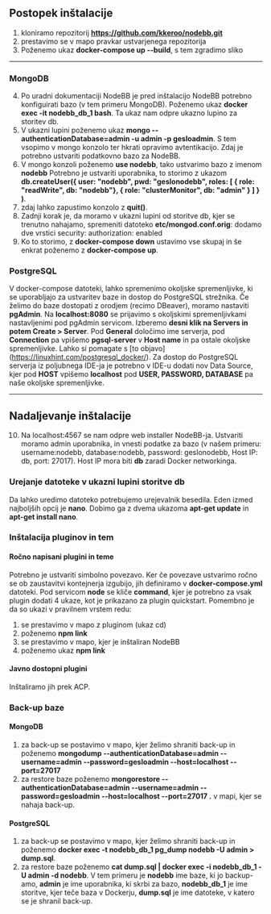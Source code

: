 ## Postopek inštalacije
1. kloniramo repozitorij **https://github.com/kkeroo/nodebb.git**
2. prestavimo se v mapo pravkar ustvarjenega repozitorija
3. Poženemo ukaz **docker-compose up --build**, s tem zgradimo sliko
***
### MongoDB
4. Po uradni dokumentaciji NodeBB je pred inštalacijo NodeBB potrebno konfiguirati bazo (v tem primeru MongoDB). Poženemo ukaz **docker exec -it nodebb_db_1 bash**. Ta ukaz nam odpre ukazno lupino za storitev db.
5. V ukazni lupini poženemo ukaz **mongo --authenticationDatabase=admin -u admin -p gesloadmin**. S tem vsopimo v mongo konzolo ter hkrati opravimo avtentikacijo. Zdaj je potrebno ustvariti podatkovno bazo za NodeBB.
6. V mongo konzoli poženemo **use nodebb**, tako ustvarimo bazo z imenom **nodebb** Potrebno je ustvariti uporabnika, to storimo z ukazom **db.createUser({ user: "nodebb", pwd: "geslonodebb", roles: [ { role: "readWrite", db: "nodebb"}, { role: "clusterMonitor", db: "admin" } ] } )**.
7. zdaj lahko zapustimo konzolo z **quit()**.
8. Zadnji korak je, da moramo v ukazni lupini od storitve db, kjer se trenutno nahajamo, spremeniti datoteko **etc/mongod.conf.orig**: dodamo dve vrstici
security:
  authorization: enabled
9. Ko to storimo, z **docker-compose down** ustavimo vse skupaj in še enkrat poženemo z **docker-compose up**.

### PostgreSQL
V docker-compose datoteki, lahko spremenimo okoljske spremenljivke, ki se uporabljajo za ustvaritev baze in dostop do PostgreSQL strežnika. Če želimo do baze dostopati z orodjem (recimo DBeaver), moramo nastaviti **pgAdmin**. Na **localhost:8080** se prijavimo s okoljskimi spremenljivkami nastavljenimi pod pgAdmin servicom. Izberemo **desni klik na Servers in potem Create > Server**. Pod **General** določimo ime serverja, pod **Connection** pa vpišemo **pgsql-server** v **Host name** in pa ostale okoljske spremenljivke. Lahko si pomagate s [to objavo] (https://linuxhint.com/postgresql_docker/). Za dostop do PostgreSQL serverja iz poljubnega IDE-ja je potrebno v IDE-u dodati nov Data Source, kjer pod **HOST** vpišemo **localhost** pod **USER, PASSWORD, DATABASE** pa naše okoljske spremenljivke.
***
## Nadaljevanje inštalacije
10. Na localhost:4567 se nam odpre web installer NodeBB-ja. Ustvariti moramo admin uporabnika, in vnesti podatke za bazo (v našem primeru: username:nodebb, database:nodebb, password: geslonodebb, Host IP: db, port: 27017). Host IP mora biti **db** zaradi Docker networkinga.

### Urejanje datoteke v ukazni lupini storitve db
Da lahko uredimo datoteko potrebujemo urejevalnik besedila. Eden izmed najboljših opcij je **nano**. Dobimo ga z dvema ukazoma **apt-get update** in **apt-get install nano**.

### Inštalacija pluginov in tem
#### Ročno napisani plugini in teme
Potrebno je ustvariti simbolno povezavo. Ker če povezave ustvarimo ročno se ob zaustavitvi kontejnerja izgubijo, jih definiramo v **docker-compose.yml** datoteki. Pod servicom **node** se kliče **command**, kjer je potrebno za vsak plugin dodati 4 ukaze, kot je prikazano za plugin quickstart.
Pomembno je da so ukazi v pravilnem vrstem redu:
1. se prestavimo v mapo z pluginom (ukaz cd)
2. poženemo **npm link**
3. se prestavimo v mapo, kjer je inštaliran NodeBB
4. poženemo ukaz **npm link <ime-plugina>**

#### Javno dostopni plugini   
Inštaliramo jih prek ACP.

### Back-up baze
#### MongoDB
1. za back-up se postavimo v mapo, kjer želimo shraniti back-up in poženemo **mongodump --authenticationDatabase=admin --username=admin --password=gesloadmin --host=localhost --port=27017**
2. za restore baze poženemo **mongorestore --authenticationDatabase=admin --username=admin --password=gesloadmin --host=localhost --port=27017 .** v mapi, kjer se nahaja back-up.
#### PostgreSQL
1. za back-up se postavimo v mapo, kjer želimo shraniti back-up in poženemo **docker exec -t nodebb_db_1 pg_dump nodebb -U admin > dump.sql**.
2. za restore baze poženemo **cat dump.sql | docker exec -i nodebb_db_1 -U admin -d nodebb**.
V tem primeru je **nodebb** ime baze, ki jo backup-amo, **admin** je ime uporabnika, ki skrbi za bazo, **nodebb_db_1** je ime storitve, kjer teče baza v Dockerju, **dump.sql** je ime datoteke, v katero se je shranil back-up.
